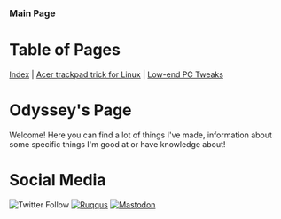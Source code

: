 ### Main Page

# Table of Pages
[Index](../) | [Acer trackpad trick for Linux](acertrick.md) | [Low-end PC Tweaks](/tweaksandmore/lowendtweaks.md)

# Odyssey's Page
Welcome! Here you can find a lot of things I've made, information about some specific things I'm good at or have knowledge about! 

# Social Media 
![Twitter Follow](https://img.shields.io/twitter/follow/odyssey346?label=follow%20me%20on%20twitter&style=flat-square) [![Ruqqus](https://img.shields.io/badge/ruqqus-Odyssey346-brightgreen?style=flat-square)](https://ruqqus.com/@Odyssey346) [![Mastodon](https://img.shields.io/mastodon/follow/69254?label=follow%20me%20on%20mastodon&domain=https%3A%2F%2Fmastodon.online&style=flat-square)](https://mastodon.online/web/accounts/69254)
